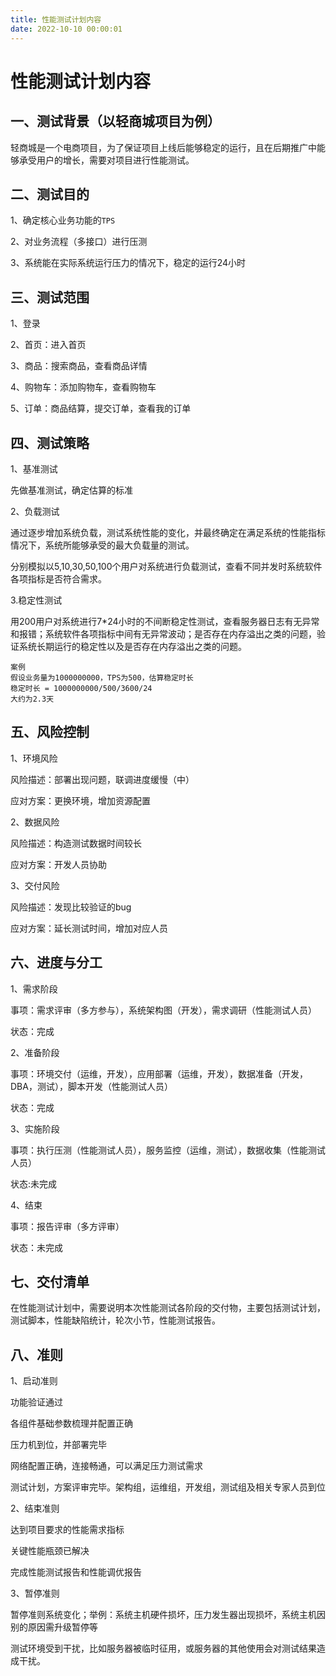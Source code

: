```yaml
---
title: 性能测试计划内容
date: 2022-10-10 00:00:01
---
```


# 性能测试计划内容

## 一、测试背景（以轻商城项目为例）

轻商城是一个电商项目，为了保证项目上线后能够稳定的运行，且在后期推广中能够承受用户的增长，需要对项目进行性能测试。

## 二、测试目的

1、确定核心业务功能的`TPS`

2、对业务流程（多接口）进行压测

3、系统能在实际系统运行压力的情况下，稳定的运行24小时

## 三、测试范围

1、登录

2、首页：进入首页

3、商品：搜索商品，查看商品详情

4、购物车：添加购物车，查看购物车

5、订单：商品结算，提交订单，查看我的订单

## 四、测试策略

1、基准测试

先做基准测试，确定估算的标准

2、负载测试

通过逐步增加系统负载，测试系统性能的变化，并最终确定在满足系统的性能指标情况下，系统所能够承受的最大负载量的测试。

分别模拟以5,10,30,50,100个用户对系统进行负载测试，查看不同并发时系统软件各项指标是否符合需求。

3.稳定性测试

用200用户对系统进行7*24小时的不间断稳定性测试，查看服务器日志有无异常和报错；系统软件各项指标中间有无异常波动；是否存在内存溢出之类的问题，验证系统长期运行的稳定性以及是否存在内存溢出之类的问题。

```b
案例
假设业务量为1000000000，TPS为500，估算稳定时长
稳定时长 = 1000000000/500/3600/24
大约为2.3天
```

## 五、风险控制

1、环境风险

风险描述：部署出现问题，联调进度缓慢（中）

应对方案：更换环境，增加资源配置

2、数据风险

风险描述：构造测试数据时间较长

应对方案：开发人员协助

3、交付风险

风险描述：发现比较验证的bug

应对方案：延长测试时间，增加对应人员

## 六、进度与分工

1、需求阶段

事项：需求评审（多方参与），系统架构图（开发），需求调研（性能测试人员）

状态：完成

2、准备阶段

事项：环境交付（运维，开发），应用部署（运维，开发），数据准备（开发，DBA，测试），脚本开发（性能测试人员）

状态：完成

3、实施阶段

事项：执行压测（性能测试人员），服务监控（运维，测试），数据收集（性能测试人员）

状态:未完成

4、结束

事项：报告评审（多方评审）

状态：未完成

## 七、交付清单

在性能测试计划中，需要说明本次性能测试各阶段的交付物，主要包括测试计划，测试脚本，性能缺陷统计，轮次小节，性能测试报告。

## 八、准则

1、启动准则

功能验证通过

各组件基础参数梳理并配置正确

压力机到位，并部署完毕

网络配置正确，连接畅通，可以满足压力测试需求

测试计划，方案评审完毕。架构组，运维组，开发组，测试组及相关专家人员到位

2、结束准则

达到项目要求的性能需求指标

关键性能瓶颈已解决

完成性能测试报告和性能调优报告

3、暂停准则

暂停准则系统变化；举例：系统主机硬件损坏，压力发生器出现损坏，系统主机因别的原因需升级暂停等

测试环境受到干扰，比如服务器被临时征用，或服务器的其他使用会对测试结果造成干扰。

